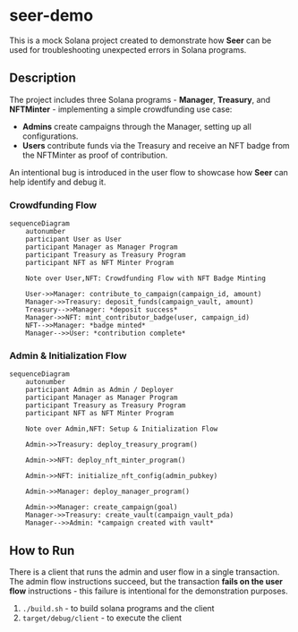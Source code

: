 # seer-demo

This is a mock Solana project created to demonstrate how **Seer** can be used for troubleshooting unexpected errors in Solana programs.

## Description

The project includes three Solana programs - **Manager**, **Treasury**, and **NFTMinter** - implementing a simple crowdfunding use case:

- **Admins** create campaigns through the Manager, setting up all configurations.
- **Users** contribute funds via the Treasury and receive an NFT badge from the NFTMinter as proof of contribution.

An intentional bug is introduced in the user flow to showcase how **Seer** can help identify and debug it.

### Crowdfunding Flow

```mermaid
sequenceDiagram
    autonumber
    participant User as User
    participant Manager as Manager Program
    participant Treasury as Treasury Program
    participant NFT as NFT Minter Program

    Note over User,NFT: Crowdfunding Flow with NFT Badge Minting

    User->>Manager: contribute_to_campaign(campaign_id, amount)
    Manager->>Treasury: deposit_funds(campaign_vault, amount)
    Treasury-->>Manager: *deposit success*
    Manager->>NFT: mint_contributor_badge(user, campaign_id)
    NFT-->>Manager: *badge minted*
    Manager-->>User: *contribution complete*
```

### Admin & Initialization Flow
```mermaid
sequenceDiagram
    autonumber
    participant Admin as Admin / Deployer
    participant Manager as Manager Program
    participant Treasury as Treasury Program
    participant NFT as NFT Minter Program

    Note over Admin,NFT: Setup & Initialization Flow

    Admin->>Treasury: deploy_treasury_program()

    Admin->>NFT: deploy_nft_minter_program()

    Admin->>NFT: initialize_nft_config(admin_pubkey)

    Admin->>Manager: deploy_manager_program()

    Admin->>Manager: create_campaign(goal)
    Manager->>Treasury: create_vault(campaign_vault_pda)
    Manager-->>Admin: *campaign created with vault*
```

## How to Run
There is a client that runs the admin and user flow in a single transaction.
The admin flow instructions succeed, but the transaction **fails on the user flow** instructions - this failure is intentional for the demonstration purposes.

1. `./build.sh` - to build solana programs and the client
2. `target/debug/client` - to execute the client
